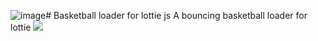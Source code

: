 ![image](https://github.com/user-attachments/assets/64a131cd-1453-44a2-a627-1ebd6a11290a)# Basketball loader for lottie js
A bouncing basketball loader for lottie
![](https://upload.wikimedia.org/wikipedia/commons/thumb/1/15/Cat_August_2010-4.jpg/1200px-Cat_August_2010-4.jpg)
